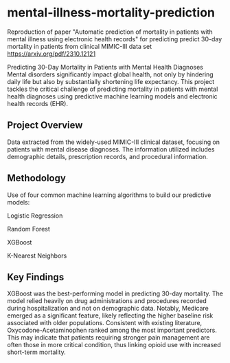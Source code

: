 # mental-illness-mortality-prediction
Reproduction of paper "Automatic prediction of mortality in patients with mental illness using electronic health records" for predicting predict 30-day mortality in patients from clinical MIMIC-III data set
https://arxiv.org/pdf/2310.12121

Predicting 30-Day Mortality in Patients with Mental Health Diagnoses
Mental disorders significantly impact global health, not only by hindering daily life but also by substantially shortening life expectancy. This project tackles the critical challenge of predicting mortality in patients with mental health diagnoses using predictive machine learning models and electronic health records (EHR).

## Project Overview
Data extracted from the widely-used MIMIC-III clinical dataset, focusing on patients with mental disease diagnoses. The information utilized includes demographic details, prescription records, and procedural information.

## Methodology
Use of four common machine learning algorithms to build our predictive models:

Logistic Regression

Random Forest

XGBoost

K-Nearest Neighbors

## Key Findings
XGBoost was the best-performing model in predicting 30-day mortality. The model relied heavily on drug administrations and procedures recorded during hospitalization and not on demographic data. Notably, Medicare emerged as a significant feature, likely reflecting the higher baseline risk associated with older populations. Consistent with existing literature, Oxycodone-Acetaminophen ranked among the most important predictors. This may indicate that patients requiring stronger pain management are often those in more critical condition, thus linking opioid use with increased short-term mortality.
